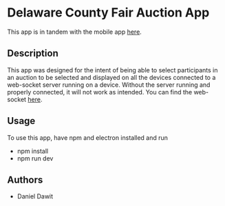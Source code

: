 # Delaware County Fair Auction App
This app is in tandem with the mobile app [here](https://github.com/danield33/AuctionMobileApp).

## Description
This app was designed for the intent of being able to select 
participants in an auction to be selected and displayed on all
the devices connected to a web-socket server running on a device.
Without the server running and properly connected, it will not work
as intended. You can find the web-socket [here](https://github.com/danield33/AuctionWebsocket).

## Usage
To use this app, have npm and electron installed and run 
* npm install
* npm run dev

## Authors
* Daniel Dawit

